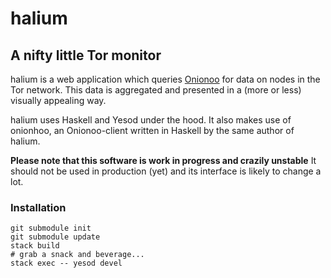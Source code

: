 # halium
## A nifty little Tor monitor

halium is a web application which queries
[Onionoo](https://onionoo.torproject.org) for data on nodes in the Tor network.
This data is aggregated and presented in a (more or less) visually appealing
way.

halium uses Haskell and Yesod under the hood. It also makes use of onionhoo, an
Onionoo-client written in Haskell by the same author of halium.

**Please note that this software is work in progress and crazily unstable**
It should not be used in production (yet) and its interface is likely to change
a lot.

### Installation
```
git submodule init
git submodule update
stack build
# grab a snack and beverage...
stack exec -- yesod devel
```
